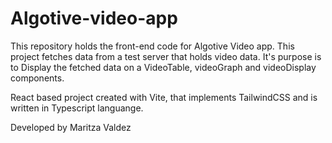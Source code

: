 # Algotive-video-app

  This repository holds the front-end code for Algotive Video app. This project fetches data from a test server that holds video data. It's purpose is to Display the fetched data on a VideoTable, videoGraph and videoDisplay components.

  React based project created with Vite, that implements TailwindCSS and is written in Typescript languange.


  Developed by Maritza Valdez